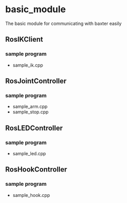 # basic_module
The basic module for communicating with baxter easily
## RosIKClient
### sample program
- sample_ik.cpp
## RosJointController
### sample program
- sample_arm.cpp
- sample_stop.cpp
## RosLEDController
### sample program
- sample_led.cpp
## RosHookController
### sample program
- sample_hook.cpp
